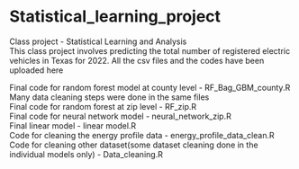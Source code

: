 # Statistical_learning_project
Class project - Statistical Learning and Analysis <br>
This class project involves predicting the total number of registered electric vehicles in Texas for 2022. All the csv files and the codes have been uploaded here<br>

Final code for random forest model at county level - RF_Bag_GBM_county.R <br> 
Many data cleaning steps were done in the same files <br>
Final code for random forest at zip level - RF_zip.R  <br>
Final code for neural network model - neural_network_zip.R  <br>
Final linear model - linear model.R <br>
Code for cleaning the energy profile data - energy_profile_data_clean.R
Code for cleaning other dataset(some dataset cleaning done in the individual models only) - Data_cleaning.R








